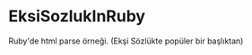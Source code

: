 EksiSozlukInRuby
================

Ruby'de html parse örneği. (Ekşi Sözlükte popüler bir başlıktan)
